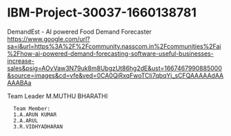 # IBM-Project-30037-1660138781
DemandEst - AI powered Food Demand Forecaster
https://www.google.com/url?sa=i&url=https%3A%2F%2Fcommunity.nasscom.in%2Fcommunities%2Fai%2Fhow-ai-powered-demand-forecasting-software-useful-businesses-increase-sales&psig=AOvVaw3N79uk8m8UbgzUt86hg2dE&ust=1667467990885000&source=images&cd=vfe&ved=0CA0QjRxqFwoTCIi7qbqYj_sCFQAAAAAdAAAAABAa

Team Leader
      M.MUTHU BHARATHI
      
      Team Member:
      1.A.ARUN KUMAR
      2.A.ARUL
      3.R.VIDHYADHARAN
